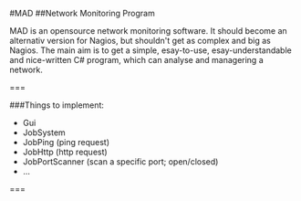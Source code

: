 #MAD
##Network Monitoring Program

MAD is an opensource network monitoring software. It should become an alternativ version for Nagios, but shouldn't get as complex and big as Nagios. The main aim is to get a simple, esay-to-use, esay-understandable and nice-written C# program, which can analyse and managering a network.

===

###Things to implement:

- Gui
- JobSystem
- JobPing (ping request)
- JobHttp (http request)
- JobPortScanner (scan a specific port; open/closed)
- ...

===







